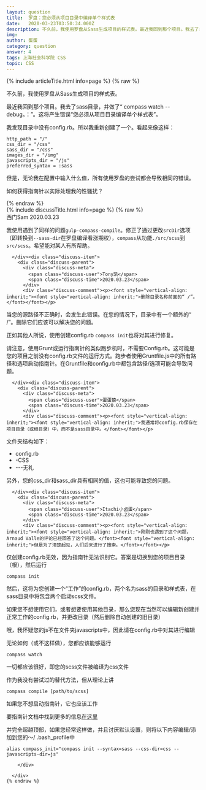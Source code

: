 ```yaml
---
layout: question
title:  罗盘：您必须从项目目录中编译单个样式表
date:   2020-03-23T03:50:34.000Z
description: 不久前，我使用罗盘从Sass生成项目的样式表。最近我回到那个项目。我去了sass目录，并做了“ compass watch --debug。：”。这将...
img: 
author: 蛋蛋
category: question
answer: 4
tags: 上海社会科学院 CSS
topic: CSS
---
```

<div class="article-root">
  <div class="article">
    {% include articleTitle.html info=page %}
    {% raw %}
    <div class="article-content"><p><font style="vertical-align: inherit;"><font style="vertical-align: inherit;">不久前，我使用罗盘从Sass生成项目的样式表。</font></font></p>

<p><font style="vertical-align: inherit;"><font style="vertical-align: inherit;">最近我回到那个项目。</font><font style="vertical-align: inherit;">我去了sass目录，并做了“ compass watch --debug。：”。</font><font style="vertical-align: inherit;">这将产生错误“您必须从项目目录编译单个样式表”。</font></font></p>

<p><font style="vertical-align: inherit;"><font style="vertical-align: inherit;">我发现目录中没有config.rb。</font><font style="vertical-align: inherit;">所以我重新创建了一个。</font><font style="vertical-align: inherit;">看起来像这样：</font></font></p>

<pre><code>http_path = "/"<font></font>
css_dir = "/css"<font></font>
sass_dir = "/css"<font></font>
images_dir = "/img"<font></font>
javascripts_dir = "/js"<font></font>
preferred_syntax = :sass<font></font>
</code></pre>

<p><font style="vertical-align: inherit;"><font style="vertical-align: inherit;">但是，无论我在配置中输入什么值，所有使用罗盘的尝试都会导致相同的错误。 </font></font></p>

<p><font style="vertical-align: inherit;"><font style="vertical-align: inherit;">如何获得指南针以实际处理我的性骚扰？</font></font></p></div>
    {% endraw %}
  </div>

  <div class="discuss-wrapper">
    {% include discussTitle.html info=page %}
    {% raw %}
    <div class="discuss-item">
        <div class="discuss-parent">
          <div class="discuss-meta">
            <span class="discuss-user">西门Sam</span>
            <span class="discuss-time">2020.03.23</span>
          </div>
          <div class="discuss-comment"><p><font style="vertical-align: inherit;"><font style="vertical-align: inherit;">我使用遇到了同样的问题</font></font><code>gulp-compass-compile</code><font style="vertical-align: inherit;"><font style="vertical-align: inherit;">。</font><font style="vertical-align: inherit;">修正了通过更改</font></font><code>srcDir</code><font style="vertical-align: inherit;"><font style="vertical-align: inherit;">选项（即转换到</font></font><code>--sass-dir</code><font style="vertical-align: inherit;"><font style="vertical-align: inherit;">在罗盘编译看涨期权），</font></font><code>compass</code><font style="vertical-align: inherit;"><font style="vertical-align: inherit;">从功能</font></font><code>./src/scss</code><font style="vertical-align: inherit;"><font style="vertical-align: inherit;">到</font></font><code>src/scss</code><font style="vertical-align: inherit;"><font style="vertical-align: inherit;">。</font><font style="vertical-align: inherit;">希望能对某人有所帮助。</font></font></p></div>
        </div>
        
      </div><div class="discuss-item">
        <div class="discuss-parent">
          <div class="discuss-meta">
            <span class="discuss-user">Tony凯</span>
            <span class="discuss-time">2020.03.23</span>
          </div>
          <div class="discuss-comment"><p><font style="vertical-align: inherit;"><font style="vertical-align: inherit;">删除目录名称前面的“ /”。 </font></font></p>

<p><font style="vertical-align: inherit;"><font style="vertical-align: inherit;">当您的源路径不正确时，会发生此错误。</font><font style="vertical-align: inherit;">在您的情况下，目录中有一个额外的“ /”。</font><font style="vertical-align: inherit;">删除它们应该可以解决您的问题。</font></font></p>

<p><font style="vertical-align: inherit;"><font style="vertical-align: inherit;">正如其他人所说，使用创建config.rb </font></font><code>compass init</code><font style="vertical-align: inherit;"><font style="vertical-align: inherit;">也将对其进行修复。</font></font></p>

<p><font style="vertical-align: inherit;"><font style="vertical-align: inherit;">请注意，使用Grunt或运行指南针的类似跑步机时，不需要Config.rb。</font><font style="vertical-align: inherit;">这可能是您的项目之前没有config.rb文件的运行方式。</font><font style="vertical-align: inherit;">跑步者使用Gruntfile.js中的所有路径和选项启动指南针。</font><font style="vertical-align: inherit;">在Gruntfile和config.rb中都包含路径/选项可能会导致问题。</font></font></p></div>
        </div>
        
      </div><div class="discuss-item">
        <div class="discuss-parent">
          <div class="discuss-meta">
            <span class="discuss-user">蛋蛋猿</span>
            <span class="discuss-time">2020.03.23</span>
          </div>
          <div class="discuss-comment"><p><font style="vertical-align: inherit;"><font style="vertical-align: inherit;">我通常将config.rb保存在项目目录（或根目录）中，而不是sass目录中。</font></font></p>

<p><font style="vertical-align: inherit;"><font style="vertical-align: inherit;">文件夹结构如下：</font></font></p>

<ul>
<li><font style="vertical-align: inherit;"><font style="vertical-align: inherit;">config.rb</font></font></li>
<li><font style="vertical-align: inherit;"><font style="vertical-align: inherit;">-CSS</font></font></li>
<li><font style="vertical-align: inherit;"><font style="vertical-align: inherit;">---无礼</font></font></li>
</ul>

<p><font style="vertical-align: inherit;"><font style="vertical-align: inherit;">另外，您的css_dir和sass_dir具有相同的值，这也可能导致您的问题。</font></font></p></div>
        </div>
        
      </div><div class="discuss-item">
        <div class="discuss-parent">
          <div class="discuss-meta">
            <span class="discuss-user">Itachi小卤蛋</span>
            <span class="discuss-time">2020.03.23</span>
          </div>
          <div class="discuss-comment"><p><font style="vertical-align: inherit;"><font style="vertical-align: inherit;">刚刚也遇到了这个问题，Arnaud Valle的评论已经回答了这个问题。</font><font style="vertical-align: inherit;">但是为了清楚起见，人们后来进行了搜索。</font></font></p>

<p><font style="vertical-align: inherit;"><font style="vertical-align: inherit;">仅创建config.rb无效，因为指南针无法识别它。</font><font style="vertical-align: inherit;">答案是切换到您的项目目录（根），然后运行</font></font></p>

<pre><code>compass init
</code></pre>

<p><font style="vertical-align: inherit;"><font style="vertical-align: inherit;">然后，这将为您创建一个“工作”的config.rb，两个名为sass的目录和样式表，在sass目录中将包含两个启动scss文件。</font></font></p>

<p><font style="vertical-align: inherit;"><font style="vertical-align: inherit;">如果您不想使用它们，或者想要使用其他目录，那么您现在当然可以编辑新创建并正常工作的config.rb，并更改目录（然后删除自动创建的旧目录）</font></font></p>

<p><font style="vertical-align: inherit;"><font style="vertical-align: inherit;">哦，我怀疑您的js不在文件夹javascripts中，因此请在config.rb中对其进行编辑</font></font></p>

<p><font style="vertical-align: inherit;"><font style="vertical-align: inherit;">无论如何（或不这样做），您都应该能够运行 </font></font></p>

<pre><code>compass watch
</code></pre>

<p><font style="vertical-align: inherit;"><font style="vertical-align: inherit;">一切都应该很好，即您的scss文件被编译为css文件</font></font></p>

<p><font style="vertical-align: inherit;"><font style="vertical-align: inherit;">作为我没有尝试过的替代方法，但从理论上讲</font></font></p>

<pre><code>compass compile [path/to/scss]
</code></pre>

<p><font style="vertical-align: inherit;"><font style="vertical-align: inherit;">如果您不想启动指南针，它也应该工作</font></font></p>

<p><font style="vertical-align: inherit;"><font style="vertical-align: inherit;">要指南针文档中找到更多的信息</font></font><a href="http://compass-style.org/help/tutorials/command-line/"><font style="vertical-align: inherit;"><font style="vertical-align: inherit;">在这里</font></font></a></p>

<p><font style="vertical-align: inherit;"><font style="vertical-align: inherit;">并完全超越顶部，如果您经常这样做，并且讨厌默认设置，则将以下内容编辑/添加到您的〜/ .bash_profile中</font></font></p>

<pre><code>alias compass_init="compass init --syntax=sass --css-dir=css --javascripts-dir=js"
</code></pre></div>
        </div>
        
      </div>
    {% endraw %}
  </div>
<div>
